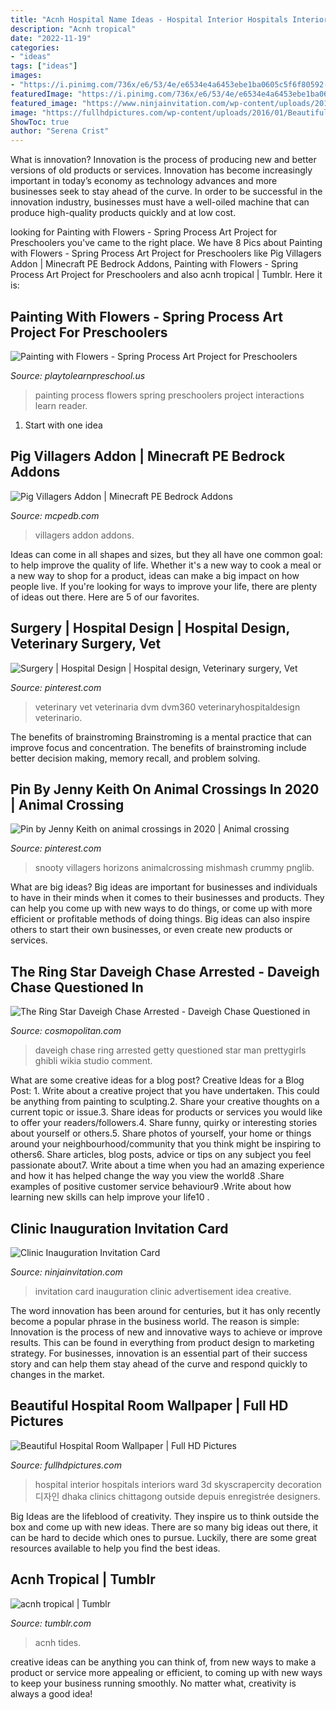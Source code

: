 ```yaml
---
title: "Acnh Hospital Name Ideas - Hospital Interior Hospitals Interiors Ward 3d Skyscrapercity Decoration 디자인 Dhaka Clinics Chittagong Outside Depuis Enregistrée Designers"
description: "Acnh tropical"
date: "2022-11-19"
categories:
- "ideas"
tags: ["ideas"]
images:
- "https://i.pinimg.com/736x/e6/53/4e/e6534e4a6453ebe1ba0605c5f6f80592--pet-hospital-clinic-design.jpg"
featuredImage: "https://i.pinimg.com/736x/e6/53/4e/e6534e4a6453ebe1ba0605c5f6f80592--pet-hospital-clinic-design.jpg"
featured_image: "https://www.ninjainvitation.com/wp-content/uploads/2019/01/tatainvitation01_4.jpg"
image: "https://fullhdpictures.com/wp-content/uploads/2016/01/Beautiful-Hospital-Room-Wallpaper.jpg"
ShowToc: true
author: "Serena Crist"
---
```



What is innovation?
Innovation is the process of producing new and better versions of old products or services. Innovation has become increasingly important in today’s economy as technology advances and more businesses seek to stay ahead of the curve. In order to be successful in the innovation industry, businesses must have a well-oiled machine that can produce high-quality products quickly and at low cost.

	

		
looking for Painting with Flowers - Spring Process Art Project for Preschoolers you've came to the right place. We have 8 Pics about Painting with Flowers - Spring Process Art Project for Preschoolers like Pig Villagers Addon | Minecraft PE Bedrock Addons, Painting with Flowers - Spring Process Art Project for Preschoolers and also acnh tropical | Tumblr. Here it is:
		
    
## Painting With Flowers - Spring Process Art Project For Preschoolers

<img loading=lazy src="https://playtolearnpreschool.us/wp-content/uploads/2020/02/IMG_2345-3-scaled.jpg" onerror="this.onerror=null;this.src='https://tse3.mm.bing.net/th?id=OIP.3etyJBzUd1ikDIXwPj9pmAHaJ4&amp;pid=15.1';" alt="Painting with Flowers - Spring Process Art Project for Preschoolers">

_Source: playtolearnpreschool.us_

>painting process flowers spring preschoolers project interactions learn reader. 

	

 1. Start with one idea

    
## Pig Villagers Addon | Minecraft PE Bedrock Addons

<img loading=lazy src="https://mcpedb.com/wp-content/uploads/2019/10/Pig-Villagers-Addon2.jpg" onerror="this.onerror=null;this.src='https://tse3.mm.bing.net/th?id=OIP.6p5ht4MIiT2M9nT1w6N-pAHaEJ&amp;pid=15.1';" alt="Pig Villagers Addon | Minecraft PE Bedrock Addons">

_Source: mcpedb.com_

>villagers addon addons. 

	

Ideas can come in all shapes and sizes, but they all have one common goal: to help improve the quality of life. Whether it's a new way to cook a meal or a new way to shop for a product, ideas can make a big impact on how people live. If you're looking for ways to improve your life, there are plenty of ideas out there. Here are 5 of our favorites.

    
## Surgery | Hospital Design | Hospital Design, Veterinary Surgery, Vet

<img loading=lazy src="https://i.pinimg.com/736x/e6/53/4e/e6534e4a6453ebe1ba0605c5f6f80592--pet-hospital-clinic-design.jpg" onerror="this.onerror=null;this.src='https://tse4.mm.bing.net/th?id=OIP.xB1Cvd9ftmrIhBc-3NfwEwHaFS&amp;pid=15.1';" alt="Surgery | Hospital Design | Hospital design, Veterinary surgery, Vet">

_Source: pinterest.com_

>veterinary vet veterinaria dvm dvm360 veterinaryhospitaldesign veterinario. 

	

The benefits of brainstroming
Brainstroming is a mental practice that can improve focus and concentration. The benefits of brainstroming include better decision making, memory recall, and problem solving.

    
## Pin By Jenny Keith On Animal Crossings In 2020 | Animal Crossing

<img loading=lazy src="https://i.pinimg.com/736x/90/a8/11/90a811f327771495107810d7491eaa83.jpg" onerror="this.onerror=null;this.src='https://tse4.mm.bing.net/th?id=OIP.N8Kq60mu9_l-Cum4n9NmSQAAAA&amp;pid=15.1';" alt="Pin by Jenny Keith on animal crossings in 2020 | Animal crossing">

_Source: pinterest.com_

>snooty villagers horizons animalcrossing mishmash crummy pnglib. 

	

What are big ideas?
Big ideas are important for businesses and individuals to have in their minds when it comes to their businesses and products. They can help you come up with new ways to do things, or come up with more efficient or profitable methods of doing things. Big ideas can also inspire others to start their own businesses, or even create new products or services.

    
## The Ring Star Daveigh Chase Arrested - Daveigh Chase Questioned In

<img loading=lazy src="https://hips.hearstapps.com/hmg-prod.s3.amazonaws.com/images/daveigh-chase-the-ring-1487876725.jpg?crop=1xw:1xh;center,top&amp;resize=480:*" onerror="this.onerror=null;this.src='https://tse2.mm.bing.net/th?id=OIP.Vr9lXbyP_nC87h6XXrVI-gHaKB&amp;pid=15.1';" alt="The Ring Star Daveigh Chase Arrested - Daveigh Chase Questioned in">

_Source: cosmopolitan.com_

>daveigh chase ring arrested getty questioned star man prettygirls ghibli wikia studio comment. 

	

What are some creative ideas for a blog post?
Creative Ideas for a Blog Post: 1. Write about a creative project that you have undertaken. This could be anything from painting to sculpting.2. Share your creative thoughts on a current topic or issue.3. Share ideas for products or services you would like to offer your readers/followers.4. Share funny, quirky or interesting stories about yourself or others.5. Share photos of yourself, your home or things around your neighbourhood/community that you think might be inspiring to others6. Share articles, blog posts, advice or tips on any subject you feel passionate about7. Write about a time when you had an amazing experience and how it has helped change the way you view the world8 .Share examples of positive customer service behaviour9 .Write about how learning new skills can help improve your life10 .

    
## Clinic Inauguration Invitation Card

<img loading=lazy src="https://www.ninjainvitation.com/wp-content/uploads/2019/01/tatainvitation01_4.jpg" onerror="this.onerror=null;this.src='https://tse3.mm.bing.net/th?id=OIP.GsJPjRRauOqPr5FDRbqfDAAAAA&amp;pid=15.1';" alt="Clinic Inauguration Invitation Card">

_Source: ninjainvitation.com_

>invitation card inauguration clinic advertisement idea creative. 

	

The word innovation has been around for centuries, but it has only recently become a popular phrase in the business world. The reason is simple: Innovation is the process of new and innovative ways to achieve or improve results. This can be found in everything from product design to marketing strategy. For businesses, innovation is an essential part of their success story and can help them stay ahead of the curve and respond quickly to changes in the market.

    
## Beautiful Hospital Room Wallpaper | Full HD Pictures

<img loading=lazy src="https://fullhdpictures.com/wp-content/uploads/2016/01/Beautiful-Hospital-Room-Wallpaper.jpg" onerror="this.onerror=null;this.src='https://tse2.mm.bing.net/th?id=OIP.Iqh_K5Lo-nWNNDRIPxDJogHaFe&amp;pid=15.1';" alt="Beautiful Hospital Room Wallpaper | Full HD Pictures">

_Source: fullhdpictures.com_

>hospital interior hospitals interiors ward 3d skyscrapercity decoration 디자인 dhaka clinics chittagong outside depuis enregistrée designers. 

	

Big Ideas are the lifeblood of creativity. They inspire us to think outside the box and come up with new ideas. There are so many big ideas out there, it can be hard to decide which ones to pursue. Luckily, there are some great resources available to help you find the best ideas.

    
## Acnh Tropical | Tumblr

<img loading=lazy src="https://66.media.tumblr.com/3f1948f5cf20400150368d07bc760288/258f743619bd0edd-80/s640x960/fe5900691aef2e83b9953d62e7f563cfcddabeb2.jpg" onerror="this.onerror=null;this.src='https://tse4.mm.bing.net/th?id=OIP.bPuhcmgbmrrkMDemTRlgdwHaEK&amp;pid=15.1';" alt="acnh tropical | Tumblr">

_Source: tumblr.com_

>acnh tides. 

	

creative ideas can be anything you can think of, from new ways to make a product or service more appealing or efficient, to coming up with new ways to keep your business running smoothly. No matter what, creativity is always a good idea!


